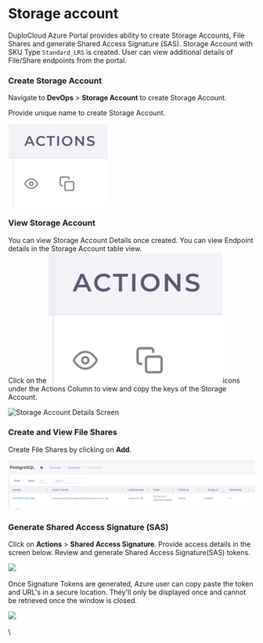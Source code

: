 # Storage account

DuploCloud Azure Portal provides ability to create Storage Accounts, File Shares and generate Shared Access Signature (SAS). Storage Account with SKU Type `Standard_LRS` is created. User can view additional details of File/Share endpoints from the portal.

### Create Storage Account

Navigate to **DevOps** > **Storage Account** to create Storage Account.

Provide unique name to create Storage Account.

![Add Storage Account screen](<../../.gitbook/assets/image (54).png>)

### View Storage Account

You can view Storage Account Details once created. You can view Endpoint details in the Storage Account table view.\
Click on the  <img src="../../.gitbook/assets/image (1).png" alt="" data-size="line">icons under the Actions Column to view and copy the keys of the Storage Account.

![Storage Account Details Screen](<../../.gitbook/assets/image (23) (2).png>)

### Create and View File Shares

Create File Shares by clicking on **Add**.&#x20;

![View File Share](<../../.gitbook/assets/image (33).png>)

### Generate Shared Access Signature (SAS)

Click on **Actions** > **Shared Access Signature**. Provide access details in the screen below. Review and generate Shared Access Signature(SAS) tokens.

![](<../../.gitbook/assets/image (28).png>)

Once Signature Tokens are generated, Azure user can copy paste the token and URL's in a secure location. They'll only be displayed once and cannot be retrieved once the window is closed.

![](<../../.gitbook/assets/image (69) (1).png>)

\
